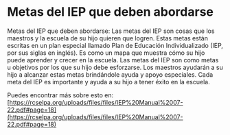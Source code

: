 # Metas del IEP que deben abordarse
Metas del IEP que deben abordarse: Las metas del IEP son cosas que los maestros y la escuela de su hijo quieren que logren. Estas metas están escritas en un plan especial llamado Plan de Educación Individualizado (IEP, por sus siglas en inglés). Es como un mapa que muestra cómo su hijo puede aprender y crecer en la escuela. Las metas del IEP son como metas u objetivos por los que su hijo debe esforzarse. Los maestros ayudarán a su hijo a alcanzar estas metas brindándole ayuda y apoyo especiales. Cada meta del IEP es importante y ayuda a su hijo a tener éxito en la escuela.

Puedes encontrar más sobre esto en: [https://rcselpa.org/uploads/files/files/IEP%20Manual%2007-22.pdf#page=18](https://rcselpa.org/uploads/files/files/IEP%20Manual%2007-22.pdf#page=18)
